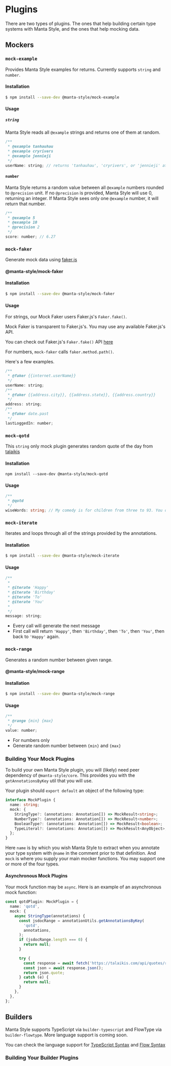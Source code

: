 # Plugins

There are two types of plugins.
The ones that help building certain type systems with Manta Style, and the ones that help mocking data.

## Mockers

<!-- TODO: separate pages -->

### `mock-example`

Provides Manta Style examples for returns. Currently supports `string` and `number`.

#### Installation

```sh
$ npm install --save-dev @manta-style/mock-example
```

#### Usage

##### `string`

Manta Style reads all `@example` strings and returns one of them at random.

```js
/**
 * @example tanhauhau
 * @example cryrivers
 * @example jennieji
 */
userName: string; // returns 'tanhauhau', 'cryrivers', or 'jennieji' at random
```

#### `number`

Manta Style returns a random value between all `@example` numbers rounded to `@precision` unit. If no `@precision` is provided, Manta Style will use 0, returning an integer. If Manta Style sees only one `@example` number, it will return that number.

```js
/**
 * @example 5
 * @example 10
 * @precision 2
 */
score: number; // 6.27
```

### `mock-faker`

Generate mock data using [faker.js](https://github.com/marak/faker.js/)

#### @manta-style/mock-faker

#### Installation

```sh
$ npm install --save-dev @manta-style/mock-faker
```

#### Usage

For strings, our Mock Faker users Faker.js's `Faker.fake()`.

Mock Faker is transparent to Faker.js's. You may use any available Faker.js's API.

You can check out Faker.js's `Faker.fake()` API [here](http://marak.github.io/faker.js/#toc7__anchor)

For numbers, `mock-faker` calls `faker.method.path()`.

Here's a few examples.

```js
/**
 * @faker {{internet.userName}}
 */
userName: string;
/**
 * @faker {{address.city}}, {{address.state}}, {{address.country}}
 */
address: string;
/**
 * @faker date.past
 */
lastLoggedIn: number;
```

### `mock-qotd`

This `string` only mock plugin generates random quote of the day from [talaikis](https://talaikis.com/random_quotes_api/)

#### Installation

```
npm install --save-dev @manta-style/mock-qotd
```

#### Usage

```typescript
/**
 * @qotd
 */
wiseWords: string; // My comedy is for children from three to 93. You do need a slightly childish sense of humour and if you haven't got that, it's very sad.
```

### `mock-iterate`

Iterates and loops through all of the strings provided by the annotations.

#### Installation

```sh
$ npm install --save-dev @manta-style/mock-iterate
```

#### Usage

```js
/**
 *
 * @iterate 'Happy'
 * @iterate 'Birthday'
 * @iterate 'To'
 * @iterate 'You'
 *
 */
message: string;
```

- Every call will generate the next message
- First call will return `'Happy'`, then `'Birthday'`, then `'To'`, then `'You'`, then back to `'Happy'` again.

### `mock-range`

Generates a random number between given range.

#### @manta-style/mock-range

#### Installation

```sh
$ npm install --save-dev @manta-style/mock-range
```

#### Usage

```js
/**
 * @range {min} {max}
 */
value: number;
```

- For numbers only
- Generate random number between `{min}` and `{max}`

### Building Your Mock Plugins

To build your own Manta Style plugin, you will (likely) need peer dependency of `@manta-style/core`. This provides you with the `getAnnotationsByKey` util that you will use.

Your plugin should `export default` an object of the following type:

```ts
interface MockPlugin {
  name: string;
  mock: {
    StringType?: (annotations: Annotation[]) => MockResult<string>;
    NumberType?: (annotations: Annotation[]) => MockResult<number>;
    BooleanType?: (annotations: Annotation[]) => MockResult<boolean>;
    TypeLiteral?: (annotations: Annotation[]) => MockResult<AnyObject>;
  };
}
```

Here `name` is by which you wish Manta Style to extract when you annotate your type system with `@name` in the comment prior to that definition.
And `mock` is where you supply your main mocker functions.
You may support one or more of the four types.

<!-- TODO: perhaps need some more explanations here -->
<!-- TODO: add an appropriate example here -->

#### Asynchronous Mock Plugins

Your mock function may be `async`. Here is an example of an asynchronous mock function:

```ts
const qotdPlugin: MockPlugin = {
  name: 'qotd',
  mock: {
    async StringType(annotations) {
      const jsdocRange = annotationUtils.getAnnotationsByKey(
        'qotd',
        annotations,
      );
      if (jsdocRange.length === 0) {
        return null;
      }

      try {
        const response = await fetch('https://talaikis.com/api/quotes/random/');
        const json = await response.json();
        return json.quote;
      } catch (e) {
        return null;
      }
    },
  },
};
```

## Builders

<!-- draft -->

Manta Style supports TypeScript via `builder-typescript` and FlowType via `builder-flowtype`. More language support is coming soon.

You can check the language support for [TypeScript Syntax](../packages/builders/builder-typescript/documentation/Syntax.md) and [Flow Syntax](../packages/builders/builder-flowtype/documentation/Syntax.md)

### Building Your Builder Plugins
